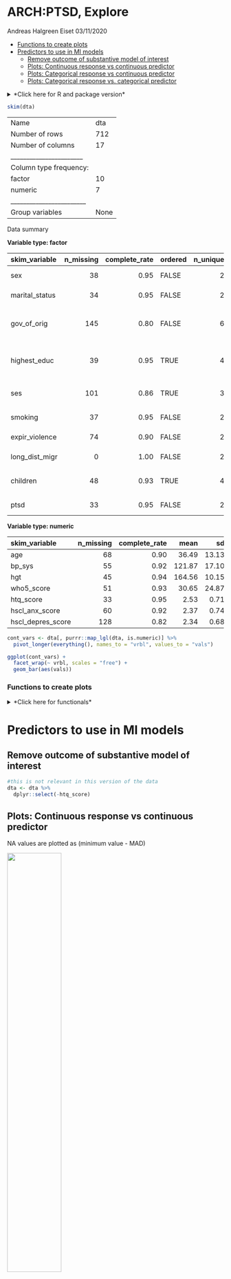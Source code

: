 ARCH:PTSD, Explore
================
Andreas Halgreen Eiset
03/11/2020

  - [Functions to create plots](#functions-to-create-plots)
  - [Predictors to use in MI models](#predictors-to-use-in-mi-models)
      - [Remove outcome of substantive model of
        interest](#remove-outcome-of-substantive-model-of-interest)
      - [Plots: Continuous response vs continuous
        predictor](#plots-continuous-response-vs-continuous-predictor)
      - [Plots: Categorical response vs continuous
        predictor](#plots-categorical-response-vs-continuous-predictor)
      - [Plots: Categorical response vs. categorical
        predictor](#plots-categorical-response-vs.-categorical-predictor)

<details>

<summary>*Click here for R and package version*</summary> R version and
loaded packages

``` r
version
```

    ##                _                           
    ## platform       x86_64-pc-linux-gnu         
    ## arch           x86_64                      
    ## os             linux-gnu                   
    ## system         x86_64, linux-gnu           
    ## status                                     
    ## major          4                           
    ## minor          0.3                         
    ## year           2020                        
    ## month          10                          
    ## day            10                          
    ## svn rev        79318                       
    ## language       R                           
    ## version.string R version 4.0.3 (2020-10-10)
    ## nickname       Bunny-Wunnies Freak Out

``` r
print(sapply(tmps$pckg, packageVersion))
```

    ## $skimr
    ## [1] 2 1 2
    ## 
    ## $viridis
    ## [1] 0 5 1
    ## 
    ## $ggmosaic
    ## [1] 0 3 0
    ## 
    ## $shadowtext
    ## [1] 0 0 7

</details>

``` r
skim(dta)
```

|                                                  |      |
| :----------------------------------------------- | :--- |
| Name                                             | dta  |
| Number of rows                                   | 712  |
| Number of columns                                | 17   |
| \_\_\_\_\_\_\_\_\_\_\_\_\_\_\_\_\_\_\_\_\_\_\_   |      |
| Column type frequency:                           |      |
| factor                                           | 10   |
| numeric                                          | 7    |
| \_\_\_\_\_\_\_\_\_\_\_\_\_\_\_\_\_\_\_\_\_\_\_\_ |      |
| Group variables                                  | None |

Data summary

**Variable type: factor**

| skim\_variable   | n\_missing | complete\_rate | ordered | n\_unique | top\_counts                           |
| :--------------- | ---------: | -------------: | :------ | --------: | :------------------------------------ |
| sex              |         38 |           0.95 | FALSE   |         2 | Fem: 461, Mal: 213                    |
| marital\_status  |         34 |           0.95 | FALSE   |         2 | Mar: 534, Oth: 144                    |
| gov\_of\_orig    |        145 |           0.80 | FALSE   |         6 | Hom: 141, Dei: 119, Oth: 119, Ale: 78 |
| highest\_educ    |         39 |           0.95 | TRUE    |         4 | Pri: 275, No : 223, Hig: 137, Hig: 38 |
| ses              |        101 |           0.86 | TRUE    |         3 | On : 404, Bel: 155, Don: 52           |
| smoking          |         37 |           0.95 | FALSE   |         2 | nev: 465, cur: 210                    |
| expir\_violence  |         74 |           0.90 | FALSE   |         2 | No: 474, Yes: 164                     |
| long\_dist\_migr |          0 |           1.00 | FALSE   |         2 | no: 599, yes: 113                     |
| children         |         48 |           0.93 | TRUE    |         4 | 0-2: 267, 5+: 205, 4: 109, 3: 83      |
| ptsd             |         33 |           0.95 | FALSE   |         2 | yes: 380, no: 299                     |

**Variable type: numeric**

| skim\_variable      | n\_missing | complete\_rate |   mean |    sd |  p0 |    p25 |    p50 |    p75 | p100 | hist  |
| :------------------ | ---------: | -------------: | -----: | ----: | --: | -----: | -----: | -----: | ---: | :---- |
| age                 |         68 |           0.90 |  36.49 | 13.13 |  18 |  26.00 |  34.00 |  45.00 |   90 | ▇▆▃▁▁ |
| bp\_sys             |         55 |           0.92 | 121.87 | 17.10 |  75 | 110.00 | 120.00 | 130.00 |  190 | ▁▇▅▁▁ |
| hgt                 |         45 |           0.94 | 164.56 | 10.15 | 139 | 156.00 | 165.00 | 171.00 |  195 | ▂▆▇▃▁ |
| who5\_score         |         51 |           0.93 |  30.65 | 24.87 |   0 |   8.00 |  24.00 |  48.00 |  100 | ▇▅▂▂▁ |
| htq\_score          |         33 |           0.95 |   2.53 |  0.71 |   1 |   2.06 |   2.62 |   3.06 |    4 | ▃▅▇▇▂ |
| hscl\_anx\_score    |         60 |           0.92 |   2.37 |  0.74 |   1 |   1.80 |   2.40 |   2.90 |    4 | ▆▆▇▆▂ |
| hscl\_depres\_score |        128 |           0.82 |   2.34 |  0.68 |   1 |   1.87 |   2.33 |   2.80 |    4 | ▅▇▇▅▂ |

``` r
cont_vars <- dta[, purrr::map_lgl(dta, is.numeric)] %>% 
  pivot_longer(everything(), names_to = "vrbl", values_to = "vals")

ggplot(cont_vars) +
  facet_wrap(~ vrbl, scales = "free") +
  geom_bar(aes(vals))
```

### Functions to create plots

<details>

<summary>*Click here for functionals*</summary>

``` r
# For cont vs cat
PlotContCat <- function(data_set, cat_response) {
  dta_norm <- data_set[, purrr::map_lgl(data_set, is.numeric)] %>%
    dplyr::mutate_all(as.numeric)
  
  dta_mutate_miss <- dta_norm %>%
    dplyr::mutate_all(function(x)
      if_else(is.na(x),
                    min(x, na.rm = TRUE) - mad(x, low = TRUE, na.rm = TRUE),
                    x)) %>%
    dplyr::bind_cols(data_set[cat_response]) %>%
    tidyr::pivot_longer(-!!cat_response, names_to = "vrbls", values_to = "vals")
  
  dta_norm <- dta_norm %>%
    dplyr::bind_cols(data_set[cat_response]) %>%
    tidyr::pivot_longer(-cat_response, names_to = "vrbls", values_to = "vals")
  
  ggplot(dta_norm, aes(x = .data[[cat_response]], y = vals)) +
    geom_violin(scale = "count") +
    geom_count(data = dta_mutate_miss,
               aes(x = .data[[cat_response]], y = vals, colour = ..n..),
               alpha = 0.6,
               inherit.aes = FALSE) +
    geom_boxplot(width = 0.1, color = "black", alpha = 0.1) +
    #geom_jitter(data = dta_mutate_miss, height = 0.1, width = 0.1, shape = 1, alpha = 0.3, colour = "#440154FF") +
    facet_wrap( ~ vrbls, scales = "free", ncol = 2) +
    labs(title = NULL, y = NULL) +
    guides(x = guide_axis(angle = 45), colour = "legend") +
    scale_x_discrete(
      labels = function(x) str_wrap(x, width = 10), position = "top") +
    scale_color_viridis_c() +
    theme_bw() +
    theme(axis.text.x = element_text(size = rel(0.8)), #adjust text relative to default in theme_bw()(where size=11)
          legend.position = "none") 
}


# For cont vs cont
PlotContCont <- function(data_set, cont_response) {
    d <- data_set[, purrr::map_lgl(data_set, is.numeric)] %>%
        dplyr::mutate_all(as.numeric)#to loose possible annoyances e.g. labels etc.
    
    dta_mutate_miss <- d %>%
        dplyr::mutate_all(function(x)
            if_else(is.na(x),
                    min(x, na.rm = TRUE) - mad(x, low = TRUE, na.rm = TRUE),
                    x))
    
    ThePlot <- function(cont_predictor) {
        g <- ggplot(dta_mutate_miss, aes(x = .data[[cont_predictor]], 
                                        y = .data[[cont_response]])) +
          geom_count(aes(colour = ..n..), alpha = 0.6) +
          #facet_wrap(~ .data[[cont_predictor]]) +
          geom_smooth(data = d) +
          #guides(colour = "legend") +
          #labs(x = .data[[cont_response]], y = .data[[cont_predictor]]) +
          scale_colour_viridis_c() +
          theme_bw() +
          labs(title = paste0("Response: ", cont_response)) +
          theme(legend.position = "none")
    }
    
    map(colnames(d), ThePlot)
}


  


# For cat vs cat (have not been able to implement without loop as the above functionals - suggestions are appreciated)
# Plots

PlotCatCat <- function(catcat_data, response) {
  resp <- rlang::sym(response)
  for (n in 1:ncol(catcat_data)) {
    cat("\n")
    pred_name <- sym(colnames(catcat_data[n]))
    out <- ggplot(catcat_data) +
      geom_mosaic(aes(
        x = product(x = !!resp, y = !!pred_name),
        fill = !!resp), na.rm = TRUE) +
      labs(x = as.character(pred_name), y = response) +
      scale_fill_viridis_d(option = "D", na.value = "grey") +
      guides(x = guide_axis(angle = 45),
             colour = "legend") +
      theme_bw() +
    theme(axis.text.x = element_text(size = rel(0.8))) + #adjust text relative to default in theme_bw()(where size=11)
      geom_shadowtext(
        data = 
          ggplot2::layer_data(ggplot2::last_plot(), 1) %>%
          dplyr::group_by(.[2]) %>% 
          dplyr::select(xmin, xmax, ymin, ymax, .wt) %>%
          dplyr::mutate(mx = ((xmin + xmax) / 2), 
                        my = ((ymin + ymax) / 2),
                        prop = round(100 * .wt / sum(.wt), 2)) %>%
          dplyr::filter(.wt > 4) %>% 
          dplyr::select(mx, my, .wt, prop),
        aes(x = mx, y = my, label = paste0("n = ", .wt, "\n"," (", prop, "%)")), 
        size = 3, lineheight = 0.8) #possibly need to adjust size
    plot(out)
    cat("\n")
  }
}

# NOT USED since mosaic plot with n in each gives same and more info:
#Tables, OBS: muligvis bedre at bruge pakke "gt" i stedet for pander
FunTableCat <- function(df_only_cat_vars) {
  names_cat_vars <- colnames(df_only_cat_vars)
  for (n in names_cat_vars) {
    for (i in names_cat_vars) {
      out <- table(df_only_cat_vars[, n],
                   df_only_cat_vars[, i],
                   useNA = "always")
      cat(paste("Response:", n, "\n", "Predictor:", i, "\n", pander::pander(out), "\n"))
    }
  }
}
```

</details>

# Predictors to use in MI models

## Remove outcome of substantive model of interest

``` r
#this is not relevant in this version of the data
dta <- dta %>% 
  dplyr::select(-htq_score)
```

## Plots: Continuous response vs continuous predictor

NA values are plotted as (minimum value - MAD)

<img src="/explore_files/figure-gfm/colour_coding_scale.jpg" width="50%" />

``` r
cont_vrbls <- dta[, purrr::map_lgl(dta, is.numeric)] %>%
  colnames() 

map(cont_vrbls, function(x) PlotContCont(dta, x))
```

<img src="explore_files/figure-gfm/cont pred / cont response-1.png" width="50%" /><img src="explore_files/figure-gfm/cont pred / cont response-2.png" width="50%" /><img src="explore_files/figure-gfm/cont pred / cont response-3.png" width="50%" /><img src="explore_files/figure-gfm/cont pred / cont response-4.png" width="50%" /><img src="explore_files/figure-gfm/cont pred / cont response-5.png" width="50%" /><img src="explore_files/figure-gfm/cont pred / cont response-6.png" width="50%" /><img src="explore_files/figure-gfm/cont pred / cont response-7.png" width="50%" /><img src="explore_files/figure-gfm/cont pred / cont response-8.png" width="50%" /><img src="explore_files/figure-gfm/cont pred / cont response-9.png" width="50%" /><img src="explore_files/figure-gfm/cont pred / cont response-10.png" width="50%" /><img src="explore_files/figure-gfm/cont pred / cont response-11.png" width="50%" /><img src="explore_files/figure-gfm/cont pred / cont response-12.png" width="50%" /><img src="explore_files/figure-gfm/cont pred / cont response-13.png" width="50%" /><img src="explore_files/figure-gfm/cont pred / cont response-14.png" width="50%" /><img src="explore_files/figure-gfm/cont pred / cont response-15.png" width="50%" /><img src="explore_files/figure-gfm/cont pred / cont response-16.png" width="50%" /><img src="explore_files/figure-gfm/cont pred / cont response-17.png" width="50%" /><img src="explore_files/figure-gfm/cont pred / cont response-18.png" width="50%" /><img src="explore_files/figure-gfm/cont pred / cont response-19.png" width="50%" /><img src="explore_files/figure-gfm/cont pred / cont response-20.png" width="50%" /><img src="explore_files/figure-gfm/cont pred / cont response-21.png" width="50%" /><img src="explore_files/figure-gfm/cont pred / cont response-22.png" width="50%" /><img src="explore_files/figure-gfm/cont pred / cont response-23.png" width="50%" /><img src="explore_files/figure-gfm/cont pred / cont response-24.png" width="50%" /><img src="explore_files/figure-gfm/cont pred / cont response-25.png" width="50%" /><img src="explore_files/figure-gfm/cont pred / cont response-26.png" width="50%" /><img src="explore_files/figure-gfm/cont pred / cont response-27.png" width="50%" /><img src="explore_files/figure-gfm/cont pred / cont response-28.png" width="50%" /><img src="explore_files/figure-gfm/cont pred / cont response-29.png" width="50%" /><img src="explore_files/figure-gfm/cont pred / cont response-30.png" width="50%" /><img src="explore_files/figure-gfm/cont pred / cont response-31.png" width="50%" /><img src="explore_files/figure-gfm/cont pred / cont response-32.png" width="50%" /><img src="explore_files/figure-gfm/cont pred / cont response-33.png" width="50%" /><img src="explore_files/figure-gfm/cont pred / cont response-34.png" width="50%" /><img src="explore_files/figure-gfm/cont pred / cont response-35.png" width="50%" /><img src="explore_files/figure-gfm/cont pred / cont response-36.png" width="50%" /><img src="explore_files/figure-gfm/cont pred / cont response-37.png" width="50%" /><img src="explore_files/figure-gfm/cont pred / cont response-38.png" width="50%" /><img src="explore_files/figure-gfm/cont pred / cont response-39.png" width="50%" /><img src="explore_files/figure-gfm/cont pred / cont response-40.png" width="50%" /><img src="explore_files/figure-gfm/cont pred / cont response-41.png" width="50%" /><img src="explore_files/figure-gfm/cont pred / cont response-42.png" width="50%" /><img src="explore_files/figure-gfm/cont pred / cont response-43.png" width="50%" /><img src="explore_files/figure-gfm/cont pred / cont response-44.png" width="50%" /><img src="explore_files/figure-gfm/cont pred / cont response-45.png" width="50%" /><img src="explore_files/figure-gfm/cont pred / cont response-46.png" width="50%" /><img src="explore_files/figure-gfm/cont pred / cont response-47.png" width="50%" /><img src="explore_files/figure-gfm/cont pred / cont response-48.png" width="50%" /><img src="explore_files/figure-gfm/cont pred / cont response-49.png" width="50%" />

## Plots: Categorical response vs continuous predictor

6 plot for each response: sex, marital\_status, gov\_of\_orig,
highest\_educ, ses, smoking, expir\_violence<br/> NA values in
continuous predictors are plotted as (minimum value - MAD)

<img src="/home/ahe/Insync/a.halgreeneiset@gmail.com/Google Drive/projekt_manus_artikel/1_manus/ARCH.Mental.Health/colour_coding_scale.jpg" width="50%" style="display: block; margin: auto;" />

``` r
vars_to_x <- unlist(str_split("sex, marital_status, gov_of_orig, highest_educ, ses, smoking, expir_violence, children", pattern = ", "))

map(vars_to_x, function(x) PlotContCat(dta, x))
```

<img src="explore_files/figure-gfm/cont pred / categ responses-1.png" width="100%" /><img src="explore_files/figure-gfm/cont pred / categ responses-2.png" width="100%" /><img src="explore_files/figure-gfm/cont pred / categ responses-3.png" width="100%" /><img src="explore_files/figure-gfm/cont pred / categ responses-4.png" width="100%" /><img src="explore_files/figure-gfm/cont pred / categ responses-5.png" width="100%" /><img src="explore_files/figure-gfm/cont pred / categ responses-6.png" width="100%" /><img src="explore_files/figure-gfm/cont pred / categ responses-7.png" width="100%" /><img src="explore_files/figure-gfm/cont pred / categ responses-8.png" width="100%" />

## Plots: Categorical response vs. categorical predictor

Observations with cell proportion \< 0.5 are not labeled<br/>
Percentages are of *column* sums (predictors)

``` r
cat_df <- dta[, !purrr::map_lgl(dta, is.numeric)] %>%
      dplyr::select(-long_dist_migr)

d <-  cat_df %>% 
  mutate_all(function(x) str_wrap(x, 10)) #to wrap text

map(colnames(d), function(x) PlotCatCat(catcat_data = d, x))
```

<img src="explore_files/figure-gfm/cat response and cat predictors-1.png" width="100%" /><img src="explore_files/figure-gfm/cat response and cat predictors-2.png" width="100%" /><img src="explore_files/figure-gfm/cat response and cat predictors-3.png" width="100%" /><img src="explore_files/figure-gfm/cat response and cat predictors-4.png" width="100%" /><img src="explore_files/figure-gfm/cat response and cat predictors-5.png" width="100%" /><img src="explore_files/figure-gfm/cat response and cat predictors-6.png" width="100%" /><img src="explore_files/figure-gfm/cat response and cat predictors-7.png" width="100%" /><img src="explore_files/figure-gfm/cat response and cat predictors-8.png" width="100%" /><img src="explore_files/figure-gfm/cat response and cat predictors-9.png" width="100%" /><img src="explore_files/figure-gfm/cat response and cat predictors-10.png" width="100%" /><img src="explore_files/figure-gfm/cat response and cat predictors-11.png" width="100%" /><img src="explore_files/figure-gfm/cat response and cat predictors-12.png" width="100%" /><img src="explore_files/figure-gfm/cat response and cat predictors-13.png" width="100%" /><img src="explore_files/figure-gfm/cat response and cat predictors-14.png" width="100%" /><img src="explore_files/figure-gfm/cat response and cat predictors-15.png" width="100%" /><img src="explore_files/figure-gfm/cat response and cat predictors-16.png" width="100%" /><img src="explore_files/figure-gfm/cat response and cat predictors-17.png" width="100%" /><img src="explore_files/figure-gfm/cat response and cat predictors-18.png" width="100%" /><img src="explore_files/figure-gfm/cat response and cat predictors-19.png" width="100%" /><img src="explore_files/figure-gfm/cat response and cat predictors-20.png" width="100%" /><img src="explore_files/figure-gfm/cat response and cat predictors-21.png" width="100%" /><img src="explore_files/figure-gfm/cat response and cat predictors-22.png" width="100%" /><img src="explore_files/figure-gfm/cat response and cat predictors-23.png" width="100%" /><img src="explore_files/figure-gfm/cat response and cat predictors-24.png" width="100%" /><img src="explore_files/figure-gfm/cat response and cat predictors-25.png" width="100%" /><img src="explore_files/figure-gfm/cat response and cat predictors-26.png" width="100%" /><img src="explore_files/figure-gfm/cat response and cat predictors-27.png" width="100%" /><img src="explore_files/figure-gfm/cat response and cat predictors-28.png" width="100%" /><img src="explore_files/figure-gfm/cat response and cat predictors-29.png" width="100%" /><img src="explore_files/figure-gfm/cat response and cat predictors-30.png" width="100%" /><img src="explore_files/figure-gfm/cat response and cat predictors-31.png" width="100%" /><img src="explore_files/figure-gfm/cat response and cat predictors-32.png" width="100%" /><img src="explore_files/figure-gfm/cat response and cat predictors-33.png" width="100%" /><img src="explore_files/figure-gfm/cat response and cat predictors-34.png" width="100%" /><img src="explore_files/figure-gfm/cat response and cat predictors-35.png" width="100%" /><img src="explore_files/figure-gfm/cat response and cat predictors-36.png" width="100%" /><img src="explore_files/figure-gfm/cat response and cat predictors-37.png" width="100%" /><img src="explore_files/figure-gfm/cat response and cat predictors-38.png" width="100%" /><img src="explore_files/figure-gfm/cat response and cat predictors-39.png" width="100%" /><img src="explore_files/figure-gfm/cat response and cat predictors-40.png" width="100%" /><img src="explore_files/figure-gfm/cat response and cat predictors-41.png" width="100%" /><img src="explore_files/figure-gfm/cat response and cat predictors-42.png" width="100%" /><img src="explore_files/figure-gfm/cat response and cat predictors-43.png" width="100%" /><img src="explore_files/figure-gfm/cat response and cat predictors-44.png" width="100%" /><img src="explore_files/figure-gfm/cat response and cat predictors-45.png" width="100%" /><img src="explore_files/figure-gfm/cat response and cat predictors-46.png" width="100%" /><img src="explore_files/figure-gfm/cat response and cat predictors-47.png" width="100%" /><img src="explore_files/figure-gfm/cat response and cat predictors-48.png" width="100%" /><img src="explore_files/figure-gfm/cat response and cat predictors-49.png" width="100%" /><img src="explore_files/figure-gfm/cat response and cat predictors-50.png" width="100%" /><img src="explore_files/figure-gfm/cat response and cat predictors-51.png" width="100%" /><img src="explore_files/figure-gfm/cat response and cat predictors-52.png" width="100%" /><img src="explore_files/figure-gfm/cat response and cat predictors-53.png" width="100%" /><img src="explore_files/figure-gfm/cat response and cat predictors-54.png" width="100%" /><img src="explore_files/figure-gfm/cat response and cat predictors-55.png" width="100%" /><img src="explore_files/figure-gfm/cat response and cat predictors-56.png" width="100%" /><img src="explore_files/figure-gfm/cat response and cat predictors-57.png" width="100%" /><img src="explore_files/figure-gfm/cat response and cat predictors-58.png" width="100%" /><img src="explore_files/figure-gfm/cat response and cat predictors-59.png" width="100%" /><img src="explore_files/figure-gfm/cat response and cat predictors-60.png" width="100%" /><img src="explore_files/figure-gfm/cat response and cat predictors-61.png" width="100%" /><img src="explore_files/figure-gfm/cat response and cat predictors-62.png" width="100%" /><img src="explore_files/figure-gfm/cat response and cat predictors-63.png" width="100%" /><img src="explore_files/figure-gfm/cat response and cat predictors-64.png" width="100%" /><img src="explore_files/figure-gfm/cat response and cat predictors-65.png" width="100%" /><img src="explore_files/figure-gfm/cat response and cat predictors-66.png" width="100%" /><img src="explore_files/figure-gfm/cat response and cat predictors-67.png" width="100%" /><img src="explore_files/figure-gfm/cat response and cat predictors-68.png" width="100%" /><img src="explore_files/figure-gfm/cat response and cat predictors-69.png" width="100%" /><img src="explore_files/figure-gfm/cat response and cat predictors-70.png" width="100%" /><img src="explore_files/figure-gfm/cat response and cat predictors-71.png" width="100%" /><img src="explore_files/figure-gfm/cat response and cat predictors-72.png" width="100%" /><img src="explore_files/figure-gfm/cat response and cat predictors-73.png" width="100%" /><img src="explore_files/figure-gfm/cat response and cat predictors-74.png" width="100%" /><img src="explore_files/figure-gfm/cat response and cat predictors-75.png" width="100%" /><img src="explore_files/figure-gfm/cat response and cat predictors-76.png" width="100%" /><img src="explore_files/figure-gfm/cat response and cat predictors-77.png" width="100%" /><img src="explore_files/figure-gfm/cat response and cat predictors-78.png" width="100%" /><img src="explore_files/figure-gfm/cat response and cat predictors-79.png" width="100%" /><img src="explore_files/figure-gfm/cat response and cat predictors-80.png" width="100%" /><img src="explore_files/figure-gfm/cat response and cat predictors-81.png" width="100%" />
